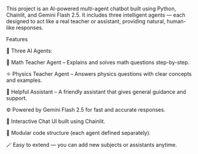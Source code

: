 This project is an AI-powered multi-agent chatbot built using Python, Chainlit, and Gemini Flash 2.5.
It includes three intelligent agents — each designed to act like a real teacher or assistant, providing natural, human-like responses.


Features

🤖 Three AI Agents:

🧮 Math Teacher Agent – Explains and solves math questions step-by-step.

⚛️ Physics Teacher Agent – Answers physics questions with clear concepts and examples.

💬 Helpful Assistant – A friendly assistant that gives general guidance and support.

⚙️ Powered by Gemini Flash 2.5 for fast and accurate responses.

💬 Interactive Chat UI built using Chainlit.

🧩 Modular code structure (each agent defined separately).

🪄 Easy to extend — you can add new subjects or assistants anytime.
